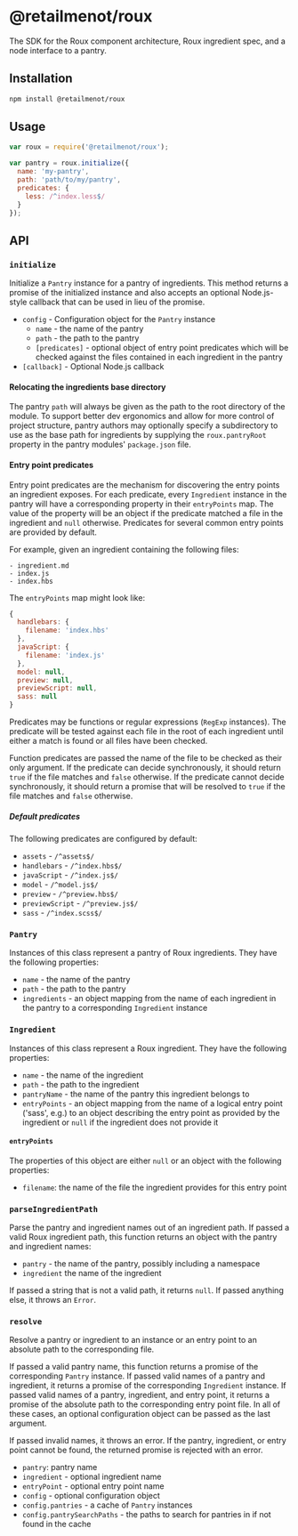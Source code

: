 # @retailmenot/roux

The SDK for the Roux component architecture, Roux ingredient spec, and a node interface to a pantry.

## Installation

```sh
npm install @retailmenot/roux
```

## Usage

```javascript
var roux = require('@retailmenot/roux');

var pantry = roux.initialize({
  name: 'my-pantry',
  path: 'path/to/my/pantry',
  predicates: {
    less: /^index.less$/
  }
});
```

## API

### `initialize`

Initialize a `Pantry` instance for a pantry of ingredients. This method returns
a promise of the initialized instance and also accepts an optional Node.js-style
callback that can be used in lieu of the promise.

- `config` - Configuration object for the `Pantry` instance
    - `name` - the name of the pantry
    - `path` - the path to the pantry
    - `[predicates]` - optional object of entry point predicates which will be
      checked against the files contained in each ingredient in the pantry
- `[callback]` - Optional Node.js callback

#### Relocating the ingredients base directory

The pantry `path` will always be given as the path to the root directory of the
module. To support better dev ergonomics and allow for more control of project
structure, pantry authors may optionally specify a subdirectory to use as the
base path for ingredients by supplying the `roux.pantryRoot` property in the
pantry modules' `package.json` file.

#### Entry point predicates

Entry point predicates are the mechanism for discovering the entry points an
ingredient exposes. For each predicate, every `Ingredient` instance in the
pantry will have a corresponding property in their `entryPoints` map. The value
of the property will be an object if the predicate matched a file in the
ingredient and `null` otherwise. Predicates for several common entry points are
provided by default.

For example, given an ingredient containing the following files:

```
- ingredient.md
- index.js
- index.hbs
```

The `entryPoints` map might look like:

```javascript
{
  handlebars: {
    filename: 'index.hbs'
  },
  javaScript: {
    filename: 'index.js'
  },
  model: null,
  preview: null,
  previewScript: null,
  sass: null
}
```

Predicates may be functions or regular expressions (`RegExp` instances). The
predicate will be tested against each file in the root of each ingredient until
either a match is found or all files have been checked.

Function predicates are passed the name of the file to be checked as their only
argument. If the predicate can decide synchronously, it should return `true` if
the file matches and `false` otherwise.  If the predicate cannot decide
synchronously, it should return a promise that will be resolved to `true` if the
file matches and `false` otherwise.

##### Default predicates

The following predicates are configured by default:

- `assets` - `/^assets$/`
- `handlebars` - `/^index.hbs$/`
- `javaScript` - `/^index.js$/`
- `model` - `/^model.js$/`
- `preview` - `/^preview.hbs$/`
- `previewScript` - `/^preview.js$/`
- `sass` - `/^index.scss$/`

### `Pantry`

Instances of this class represent a pantry of Roux ingredients. They have the
following properties:

- `name` - the name of the pantry
- `path` - the path to the pantry
- `ingredients` - an object mapping from the name of each ingredient in the
  pantry to a corresponding `Ingredient` instance

### `Ingredient`

Instances of this class represent a Roux ingredient. They have the following
properties:

- `name` - the name of the ingredient
- `path` - the path to the ingredient
- `pantryName` - the name of the pantry this ingredient belongs to
- `entryPoints` - an object mapping from the name of a logical entry point
  ('sass', e.g.) to an object describing the entry point as provided by the
  ingredient or `null` if the ingredient does not provide it

#### `entryPoints`

The properties of this object are either `null` or an object with the following
properties:

- `filename`: the name of the file the ingredient provides for this entry point

### `parseIngredientPath`

Parse the pantry and ingredient names out of an ingredient path. If passed a
valid Roux ingredient path, this function returns an object with the pantry and
ingredient names:

- `pantry` - the name of the pantry, possibly including a namespace
- `ingredient` the name of the ingredient

If passed a string that is not a valid path, it returns `null`. If passed
anything else, it throws an `Error`.

### `resolve`

Resolve a pantry or ingredient to an instance or an entry point to an absolute
path to the corresponding file.

If passed a valid pantry name, this function returns a promise of the
corresponding `Pantry` instance. If passed valid names of a pantry and
ingredient, it returns a promise of the corresponding `Ingredient` instance. If
passed valid names of a pantry, ingredient, and entry point, it returns a
promise of the absolute path to the corresponding entry point file. In all of
these cases, an optional configuration object can be passed as the last
argument.

If passed invalid names, it throws an error. If the pantry, ingredient, or entry
point cannot be found, the returned promise is rejected with an error.

- `pantry`: pantry name
- `ingredient` - optional ingredient name
- `entryPoint` - optional entry point name
- `config` - optional configuration object
- `config.pantries` - a cache of `Pantry` instances
- `config.pantrySearchPaths` - the paths to search for pantries in if not found
    in the cache
